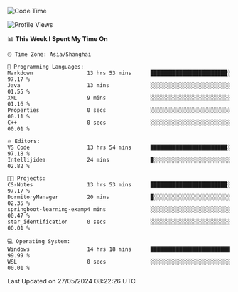 <!--START_SECTION:waka-->
![Code Time](http://img.shields.io/badge/Code%20Time-1%2C717%20hrs%2012%20mins-blue)

![Profile Views](http://img.shields.io/badge/Profile%20Views-1-blue)

📊 **This Week I Spent My Time On** 

```text
🕑︎ Time Zone: Asia/Shanghai

💬 Programming Languages: 
Markdown                 13 hrs 53 mins      ████████████████████████░   97.17 % 
Java                     13 mins             ░░░░░░░░░░░░░░░░░░░░░░░░░   01.55 % 
XML                      9 mins              ░░░░░░░░░░░░░░░░░░░░░░░░░   01.16 % 
Properties               0 secs              ░░░░░░░░░░░░░░░░░░░░░░░░░   00.11 % 
C++                      0 secs              ░░░░░░░░░░░░░░░░░░░░░░░░░   00.01 % 

🔥 Editors: 
VS Code                  13 hrs 54 mins      ████████████████████████░   97.18 % 
Intellijidea             24 mins             █░░░░░░░░░░░░░░░░░░░░░░░░   02.82 % 

🐱‍💻 Projects: 
CS-Notes                 13 hrs 53 mins      ████████████████████████░   97.17 % 
DormitoryManager         20 mins             █░░░░░░░░░░░░░░░░░░░░░░░░   02.35 % 
springboot-learning-examp4 mins              ░░░░░░░░░░░░░░░░░░░░░░░░░   00.47 % 
star_identification      0 secs              ░░░░░░░░░░░░░░░░░░░░░░░░░   00.01 % 

💻 Operating System: 
Windows                  14 hrs 18 mins      █████████████████████████   99.99 % 
WSL                      0 secs              ░░░░░░░░░░░░░░░░░░░░░░░░░   00.01 % 
```


 Last Updated on 27/05/2024 08:22:26 UTC
<!--END_SECTION:waka-->